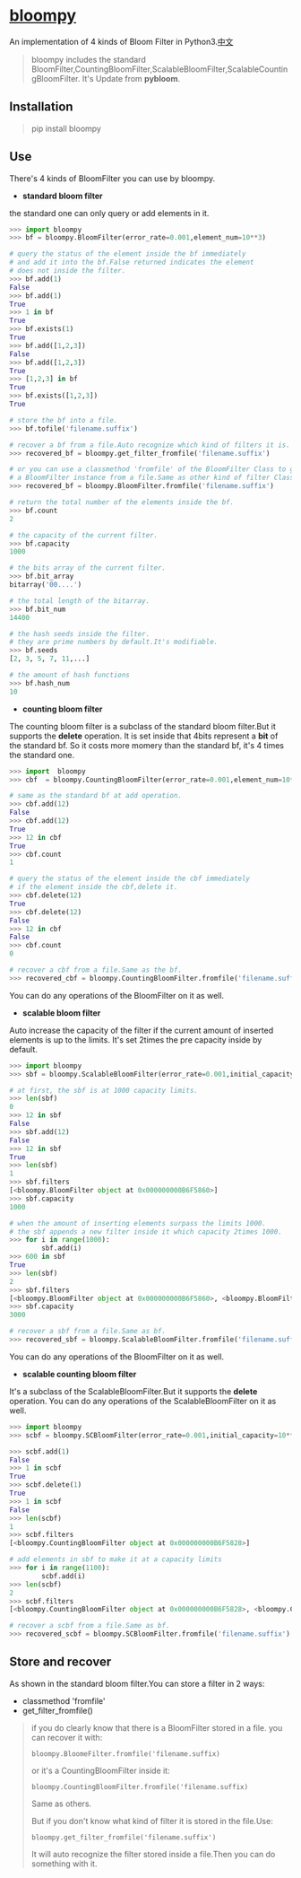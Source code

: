 # [bloompy](https://pypi.org/project/bloompy/)

An implementation of 4 kinds of Bloom Filter in Python3.[中文](https://github.com/01ly/bloompy/blob/master/zh-cn.md)
> bloompy includes the standard BloomFilter,CountingBloomFilter,ScalableBloomFilter,ScalableCountingBloomFilter.
> It's Update from **pybloom**.

## Installation

> pip install bloompy

##  Use

There's 4 kinds of BloomFilter you can use by bloompy.
* **standard bloom filter**

the standard one can only query or add elements in it. 
```python
>>> import bloompy
>>> bf = bloompy.BloomFilter(error_rate=0.001,element_num=10**3)

# query the status of the element inside the bf immediately 
# and add it into the bf.False returned indicates the element
# does not inside the filter.
>>> bf.add(1) 
False
>>> bf.add(1)
True
>>> 1 in bf
True
>>> bf.exists(1)
True
>>> bf.add([1,2,3])
False
>>> bf.add([1,2,3])
True
>>> [1,2,3] in bf
True
>>> bf.exists([1,2,3])
True

# store the bf into a file.
>>> bf.tofile('filename.suffix')

# recover a bf from a file.Auto recognize which kind of filters it is.
>>> recovered_bf = bloompy.get_filter_fromfile('filename.suffix')

# or you can use a classmethod 'fromfile' of the BloomFilter Class to get
# a BloomFilter instance from a file.Same as other kind of filter Classes .
>>> recovered_bf = bloompy.BloomFilter.fromfile('filename.suffix')

# return the total number of the elements inside the bf.
>>> bf.count
2

# the capacity of the current filter.
>>> bf.capacity
1000

# the bits array of the current filter. 
>>> bf.bit_array
bitarray('00....')

# the total length of the bitarray.
>>> bf.bit_num
14400

# the hash seeds inside the filter.
# they are prime numbers by default.It's modifiable.
>>> bf.seeds
[2, 3, 5, 7, 11,...]

# the amount of hash functions 
>>> bf.hash_num
10

```
* **counting bloom filter**

The counting bloom filter is a subclass of the standard bloom filter.But it supports the **delete** operation.
It is set inside that 4bits represent a **bit** of the standard bf. So it costs more momery than the standard bf,
it's 4 times the standard one.
```python
>>> import  bloompy
>>> cbf  = bloompy.CountingBloomFilter(error_rate=0.001,element_num=10**3)

# same as the standard bf at add operation.
>>> cbf.add(12)
False
>>> cbf.add(12)
True
>>> 12 in cbf
True
>>> cbf.count
1

# query the status of the element inside the cbf immediately 
# if the element inside the cbf,delete it.
>>> cbf.delete(12)
True
>>> cbf.delete(12)
False
>>> 12 in cbf
False
>>> cbf.count
0

# recover a cbf from a file.Same as the bf.
>>> recovered_cbf = bloompy.CountingBloomFilter.fromfile('filename.suffix')
```
You can do any operations of the BloomFilter on it as well. 


* **scalable bloom filter**

Auto increase the capacity of the filter if the current amount of inserted elements is up to the limits.
It's set 2times the pre capacity inside by default.
```python
>>> import bloompy
>>> sbf = bloompy.ScalableBloomFilter(error_rate=0.001,initial_capacity=10**3)

# at first, the sbf is at 1000 capacity limits.
>>> len(sbf)
0
>>> 12 in sbf
False
>>> sbf.add(12)
False
>>> 12 in sbf 
True
>>> len(sbf)
1
>>> sbf.filters
[<bloompy.BloomFilter object at 0x000000000B6F5860>]
>>> sbf.capacity
1000

# when the amount of inserting elements surpass the limits 1000.
# the sbf appends a new filter inside it which capacity 2times 1000.
>>> for i in range(1000):
        sbf.add(i)
>>> 600 in sbf
True
>>> len(sbf)
2
>>> sbf.filters
[<bloompy.BloomFilter object at 0x000000000B6F5860>, <bloompy.BloomFilter object at 0x000000000B32F748>]
>>> sbf.capacity
3000

# recover a sbf from a file.Same as bf.
>>> recovered_sbf = bloompy.ScalableBloomFilter.fromfile('filename.suffix')
```
You can do any operations of the BloomFilter on it as well. 

* **scalable counting bloom filter**

It's a subclass of the ScalableBloomFilter.But it supports the **delete** operation.
You can do any operations of the ScalableBloomFilter on it as well. 
```python
>>> import bloompy
>>> scbf = bloompy.SCBloomFilter(error_rate=0.001,initial_capacity=10**3)

>>> scbf.add(1)
False
>>> 1 in scbf
True
>>> scbf.delete(1)
True
>>> 1 in scbf
False
>>> len(scbf)
1
>>> scbf.filters
[<bloompy.CountingBloomFilter object at 0x000000000B6F5828>]

# add elements in sbf to make it at a capacity limits
>>> for i in range(1100):
        scbf.add(i)
>>> len(scbf)
2
>>> scbf.filters
[<bloompy.CountingBloomFilter object at 0x000000000B6F5828>, <bloompy.CountingBloomFilter object at 0x000000000B6F5898>]

# recover a scbf from a file.Same as bf.
>>> recovered_scbf = bloompy.SCBloomFilter.fromfile('filename.suffix')
```
## Store and recover

As shown in the standard bloom filter.You can store a filter in 2 ways:
- classmethod 'fromfile'
- get_filter_fromfile()

> if you do clearly know that there is a BloomFilter stored in a file.
> you can recover it with:
> 
> ``` bloompy.BloomeFilter.fromfile('filename.suffix) ```
> 
> or it's a CountingBloomFilter inside it:
> 
> ```bloompy.CountingBloomFilter.fromfile('filename.suffix)```
>
> Same as others. 
> 
> But if you don't know what kind of filter it is stored in the file.Use:
> 
> ```bloompy.get_filter_fromfile('filename.suffix') ```
> 
> It will auto recognize the filter stored inside a file.Then you can do something with it.
